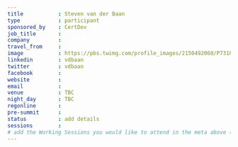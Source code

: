 ```yaml
---
title           : Steven van der Baan
type            : participant
sponsored_by    : CertDev
job_title       :
company         :
travel_from     :
image           : https://pbs.twimg.com/profile_images/2150492060/P7310595_400x400.JPG
linkedin        : vdbaan
twitter         : vdbaan
facebook        :
website         :
email           :
venue           : TBC
night_day       : TBC
regonline       :
pre-summit      :
status          : add details
sessions        :
# add the Working Sessions you would like to attend in the meta above (use the session's title) e.g. sessions (one per line): -Security Playbooks Diagrams -Hackathon Daily Sessions
---
```


<!-- put more details about participant here -->

